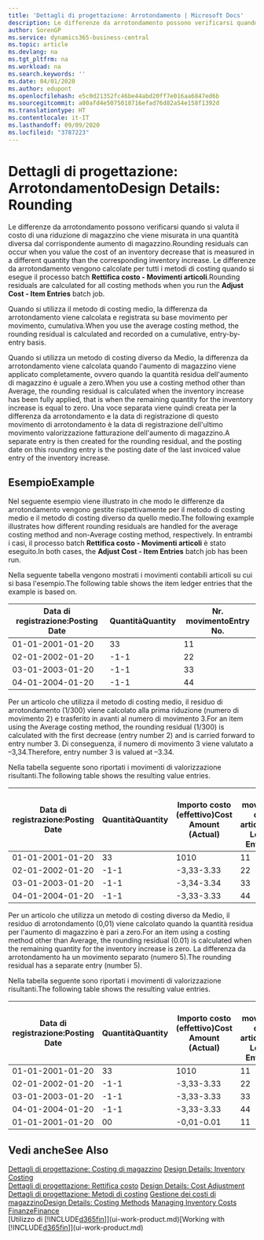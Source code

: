 ```yaml
---
title: 'Dettagli di progettazione: Arrotondamento | Microsoft Docs'
description: Le differenze da arrotondamento possono verificarsi quando si valuta il costo di una riduzione di magazzino che viene misurata in una quantità diversa dal corrispondente aumento di magazzino. Le differenze da arrotondamento vengono calcolate per tutti i metodi di costing quando si esegue il processo batch **Rettifica costo - Movimenti articoli**.
author: SorenGP
ms.service: dynamics365-business-central
ms.topic: article
ms.devlang: na
ms.tgt_pltfrm: na
ms.workload: na
ms.search.keywords: ''
ms.date: 04/01/2020
ms.author: edupont
ms.openlocfilehash: e5c0d21352fc46be44abd20ff7e016aa6847ed6b
ms.sourcegitcommit: a80afd4e5075018716efad76d82a54e158f1392d
ms.translationtype: HT
ms.contentlocale: it-IT
ms.lasthandoff: 09/09/2020
ms.locfileid: "3787223"
---
```

# <a name="design-details-rounding"></a><span data-ttu-id="93e17-104">Dettagli di progettazione: Arrotondamento</span><span class="sxs-lookup"><span data-stu-id="93e17-104">Design Details: Rounding</span></span>
<span data-ttu-id="93e17-105">Le differenze da arrotondamento possono verificarsi quando si valuta il costo di una riduzione di magazzino che viene misurata in una quantità diversa dal corrispondente aumento di magazzino.</span><span class="sxs-lookup"><span data-stu-id="93e17-105">Rounding residuals can occur when you value the cost of an inventory decrease that is measured in a different quantity than the corresponding inventory increase.</span></span> <span data-ttu-id="93e17-106">Le differenze da arrotondamento vengono calcolate per tutti i metodi di costing quando si esegue il processo batch **Rettifica costo - Movimenti articoli**.</span><span class="sxs-lookup"><span data-stu-id="93e17-106">Rounding residuals are calculated for all costing methods when you run the **Adjust Cost - Item Entries** batch job.</span></span>  

 <span data-ttu-id="93e17-107">Quando si utilizza il metodo di costing medio, la differenza da arrotondamento viene calcolata e registrata su base movimento per movimento, cumulativa.</span><span class="sxs-lookup"><span data-stu-id="93e17-107">When you use the average costing method, the rounding residual is calculated and recorded on a cumulative, entry-by-entry basis.</span></span>  

 <span data-ttu-id="93e17-108">Quando si utilizza un metodo di costing diverso da Medio, la differenza da arrotondamento viene calcolata quando l'aumento di magazzino viene applicato completamente, ovvero quando la quantità residua dell'aumento di magazzino è uguale a zero.</span><span class="sxs-lookup"><span data-stu-id="93e17-108">When you use a costing method other than Average, the rounding residual is calculated when the inventory increase has been fully applied, that is when the remaining quantity for the inventory increase is equal to zero.</span></span> <span data-ttu-id="93e17-109">Una voce separata viene quindi creata per la differenza da arrotondamento e la data di registrazione di questo movimento di arrotondamento è la data di registrazione dell'ultimo movimento valorizzazione fatturazione dell'aumento di magazzino.</span><span class="sxs-lookup"><span data-stu-id="93e17-109">A separate entry is then created for the rounding residual, and the posting date on this rounding entry is the posting date of the last invoiced value entry of the inventory increase.</span></span>  

## <a name="example"></a><span data-ttu-id="93e17-110">Esempio</span><span class="sxs-lookup"><span data-stu-id="93e17-110">Example</span></span>  
 <span data-ttu-id="93e17-111">Nel seguente esempio viene illustrato in che modo le differenze da arrotondamento vengono gestite rispettivamente per il metodo di costing medio e il metodo di costing diverso da quello medio.</span><span class="sxs-lookup"><span data-stu-id="93e17-111">The following example illustrates how different rounding residuals are handled for the average costing method and non-Average costing method, respectively.</span></span> <span data-ttu-id="93e17-112">In entrambi i casi, il processo batch **Rettifica costo - Movimenti articoli** è stato eseguito.</span><span class="sxs-lookup"><span data-stu-id="93e17-112">In both cases, the **Adjust Cost - Item Entries** batch job has been run.</span></span>  

 <span data-ttu-id="93e17-113">Nella seguente tabella vengono mostrati i movimenti contabili articoli su cui si basa l'esempio.</span><span class="sxs-lookup"><span data-stu-id="93e17-113">The following table shows the item ledger entries that the example is based on.</span></span>  

|<span data-ttu-id="93e17-114">Data di registrazione:</span><span class="sxs-lookup"><span data-stu-id="93e17-114">Posting Date</span></span>|<span data-ttu-id="93e17-115">Quantità</span><span class="sxs-lookup"><span data-stu-id="93e17-115">Quantity</span></span>|<span data-ttu-id="93e17-116">Nr. movimento</span><span class="sxs-lookup"><span data-stu-id="93e17-116">Entry No.</span></span>|  
|------------------|--------------|---------------|  
|<span data-ttu-id="93e17-117">01-01-20</span><span class="sxs-lookup"><span data-stu-id="93e17-117">01-01-20</span></span>|<span data-ttu-id="93e17-118">3</span><span class="sxs-lookup"><span data-stu-id="93e17-118">3</span></span>|<span data-ttu-id="93e17-119">1</span><span class="sxs-lookup"><span data-stu-id="93e17-119">1</span></span>|  
|<span data-ttu-id="93e17-120">02-01-20</span><span class="sxs-lookup"><span data-stu-id="93e17-120">02-01-20</span></span>|<span data-ttu-id="93e17-121">-1</span><span class="sxs-lookup"><span data-stu-id="93e17-121">-1</span></span>|<span data-ttu-id="93e17-122">2</span><span class="sxs-lookup"><span data-stu-id="93e17-122">2</span></span>|  
|<span data-ttu-id="93e17-123">03-01-20</span><span class="sxs-lookup"><span data-stu-id="93e17-123">03-01-20</span></span>|<span data-ttu-id="93e17-124">-1</span><span class="sxs-lookup"><span data-stu-id="93e17-124">-1</span></span>|<span data-ttu-id="93e17-125">3</span><span class="sxs-lookup"><span data-stu-id="93e17-125">3</span></span>|  
|<span data-ttu-id="93e17-126">04-01-20</span><span class="sxs-lookup"><span data-stu-id="93e17-126">04-01-20</span></span>|<span data-ttu-id="93e17-127">-1</span><span class="sxs-lookup"><span data-stu-id="93e17-127">-1</span></span>|<span data-ttu-id="93e17-128">4</span><span class="sxs-lookup"><span data-stu-id="93e17-128">4</span></span>|  

 <span data-ttu-id="93e17-129">Per un articolo che utilizza il metodo di costing medio, il residuo di arrotondamento (1/300) viene calcolato alla prima riduzione (numero di movimento 2) e trasferito in avanti al numero di movimento 3.</span><span class="sxs-lookup"><span data-stu-id="93e17-129">For an item using the Average costing method, the rounding residual (1/300) is calculated with the first decrease (entry number 2) and is carried forward to entry number 3.</span></span> <span data-ttu-id="93e17-130">Di conseguenza, il numero di movimento 3 viene valutato a –3,34.</span><span class="sxs-lookup"><span data-stu-id="93e17-130">Therefore, entry number 3 is valued at –3.34.</span></span>  

 <span data-ttu-id="93e17-131">Nella tabella seguente sono riportati i movimenti di valorizzazione risultanti.</span><span class="sxs-lookup"><span data-stu-id="93e17-131">The following table shows the resulting value entries.</span></span>  

|<span data-ttu-id="93e17-132">Data di registrazione:</span><span class="sxs-lookup"><span data-stu-id="93e17-132">Posting Date</span></span>|<span data-ttu-id="93e17-133">Quantità</span><span class="sxs-lookup"><span data-stu-id="93e17-133">Quantity</span></span>|<span data-ttu-id="93e17-134">Importo costo (effettivo)</span><span class="sxs-lookup"><span data-stu-id="93e17-134">Cost Amount (Actual)</span></span>|<span data-ttu-id="93e17-135">Nr. movimento cont. articolo</span><span class="sxs-lookup"><span data-stu-id="93e17-135">Item Ledger Entry No.</span></span>|<span data-ttu-id="93e17-136">Nr. movimento</span><span class="sxs-lookup"><span data-stu-id="93e17-136">Entry No.</span></span>|  
|------------------|--------------|----------------------------|---------------------------|---------------|  
|<span data-ttu-id="93e17-137">01-01-20</span><span class="sxs-lookup"><span data-stu-id="93e17-137">01-01-20</span></span>|<span data-ttu-id="93e17-138">3</span><span class="sxs-lookup"><span data-stu-id="93e17-138">3</span></span>|<span data-ttu-id="93e17-139">10</span><span class="sxs-lookup"><span data-stu-id="93e17-139">10</span></span>|<span data-ttu-id="93e17-140">1</span><span class="sxs-lookup"><span data-stu-id="93e17-140">1</span></span>|<span data-ttu-id="93e17-141">1</span><span class="sxs-lookup"><span data-stu-id="93e17-141">1</span></span>|  
|<span data-ttu-id="93e17-142">02-01-20</span><span class="sxs-lookup"><span data-stu-id="93e17-142">02-01-20</span></span>|<span data-ttu-id="93e17-143">-1</span><span class="sxs-lookup"><span data-stu-id="93e17-143">-1</span></span>|<span data-ttu-id="93e17-144">-3,33</span><span class="sxs-lookup"><span data-stu-id="93e17-144">-3.33</span></span>|<span data-ttu-id="93e17-145">2</span><span class="sxs-lookup"><span data-stu-id="93e17-145">2</span></span>|<span data-ttu-id="93e17-146">2</span><span class="sxs-lookup"><span data-stu-id="93e17-146">2</span></span>|  
|<span data-ttu-id="93e17-147">03-01-20</span><span class="sxs-lookup"><span data-stu-id="93e17-147">03-01-20</span></span>|<span data-ttu-id="93e17-148">-1</span><span class="sxs-lookup"><span data-stu-id="93e17-148">-1</span></span>|<span data-ttu-id="93e17-149">-3,34</span><span class="sxs-lookup"><span data-stu-id="93e17-149">-3.34</span></span>|<span data-ttu-id="93e17-150">3</span><span class="sxs-lookup"><span data-stu-id="93e17-150">3</span></span>|<span data-ttu-id="93e17-151">3</span><span class="sxs-lookup"><span data-stu-id="93e17-151">3</span></span>|  
|<span data-ttu-id="93e17-152">04-01-20</span><span class="sxs-lookup"><span data-stu-id="93e17-152">04-01-20</span></span>|<span data-ttu-id="93e17-153">-1</span><span class="sxs-lookup"><span data-stu-id="93e17-153">-1</span></span>|<span data-ttu-id="93e17-154">-3,33</span><span class="sxs-lookup"><span data-stu-id="93e17-154">-3.33</span></span>|<span data-ttu-id="93e17-155">4</span><span class="sxs-lookup"><span data-stu-id="93e17-155">4</span></span>|<span data-ttu-id="93e17-156">4</span><span class="sxs-lookup"><span data-stu-id="93e17-156">4</span></span>|  

 <span data-ttu-id="93e17-157">Per un articolo che utilizza un metodo di costing diverso da Medio, il residuo di arrotondamento (0,01) viene calcolato quando la quantità residua per l'aumento di magazzino è pari a zero.</span><span class="sxs-lookup"><span data-stu-id="93e17-157">For an item using a costing method other than Average, the rounding residual (0.01) is calculated when the remaining quantity for the inventory increase is zero.</span></span> <span data-ttu-id="93e17-158">La differenza da arrotondamento ha un movimento separato (numero 5).</span><span class="sxs-lookup"><span data-stu-id="93e17-158">The rounding residual has a separate entry (number 5).</span></span>  

 <span data-ttu-id="93e17-159">Nella tabella seguente sono riportati i movimenti di valorizzazione risultanti.</span><span class="sxs-lookup"><span data-stu-id="93e17-159">The following table shows the resulting value entries.</span></span>  

|<span data-ttu-id="93e17-160">Data di registrazione:</span><span class="sxs-lookup"><span data-stu-id="93e17-160">Posting Date</span></span>|<span data-ttu-id="93e17-161">Quantità</span><span class="sxs-lookup"><span data-stu-id="93e17-161">Quantity</span></span>|<span data-ttu-id="93e17-162">Importo costo (effettivo)</span><span class="sxs-lookup"><span data-stu-id="93e17-162">Cost Amount (Actual)</span></span>|<span data-ttu-id="93e17-163">Nr. movimento cont. articolo</span><span class="sxs-lookup"><span data-stu-id="93e17-163">Item Ledger Entry No.</span></span>|<span data-ttu-id="93e17-164">Nr. movimento</span><span class="sxs-lookup"><span data-stu-id="93e17-164">Entry No.</span></span>|  
|------------------|--------------|----------------------------|---------------------------|---------------|  
|<span data-ttu-id="93e17-165">01-01-20</span><span class="sxs-lookup"><span data-stu-id="93e17-165">01-01-20</span></span>|<span data-ttu-id="93e17-166">3</span><span class="sxs-lookup"><span data-stu-id="93e17-166">3</span></span>|<span data-ttu-id="93e17-167">10</span><span class="sxs-lookup"><span data-stu-id="93e17-167">10</span></span>|<span data-ttu-id="93e17-168">1</span><span class="sxs-lookup"><span data-stu-id="93e17-168">1</span></span>|<span data-ttu-id="93e17-169">1</span><span class="sxs-lookup"><span data-stu-id="93e17-169">1</span></span>|  
|<span data-ttu-id="93e17-170">02-01-20</span><span class="sxs-lookup"><span data-stu-id="93e17-170">02-01-20</span></span>|<span data-ttu-id="93e17-171">-1</span><span class="sxs-lookup"><span data-stu-id="93e17-171">-1</span></span>|<span data-ttu-id="93e17-172">-3,33</span><span class="sxs-lookup"><span data-stu-id="93e17-172">-3.33</span></span>|<span data-ttu-id="93e17-173">2</span><span class="sxs-lookup"><span data-stu-id="93e17-173">2</span></span>|<span data-ttu-id="93e17-174">2</span><span class="sxs-lookup"><span data-stu-id="93e17-174">2</span></span>|  
|<span data-ttu-id="93e17-175">03-01-20</span><span class="sxs-lookup"><span data-stu-id="93e17-175">03-01-20</span></span>|<span data-ttu-id="93e17-176">-1</span><span class="sxs-lookup"><span data-stu-id="93e17-176">-1</span></span>|<span data-ttu-id="93e17-177">-3,33</span><span class="sxs-lookup"><span data-stu-id="93e17-177">-3.33</span></span>|<span data-ttu-id="93e17-178">3</span><span class="sxs-lookup"><span data-stu-id="93e17-178">3</span></span>|<span data-ttu-id="93e17-179">3</span><span class="sxs-lookup"><span data-stu-id="93e17-179">3</span></span>|  
|<span data-ttu-id="93e17-180">04-01-20</span><span class="sxs-lookup"><span data-stu-id="93e17-180">04-01-20</span></span>|<span data-ttu-id="93e17-181">-1</span><span class="sxs-lookup"><span data-stu-id="93e17-181">-1</span></span>|<span data-ttu-id="93e17-182">-3,33</span><span class="sxs-lookup"><span data-stu-id="93e17-182">-3.33</span></span>|<span data-ttu-id="93e17-183">4</span><span class="sxs-lookup"><span data-stu-id="93e17-183">4</span></span>|<span data-ttu-id="93e17-184">4</span><span class="sxs-lookup"><span data-stu-id="93e17-184">4</span></span>|  
|<span data-ttu-id="93e17-185">01-01-20</span><span class="sxs-lookup"><span data-stu-id="93e17-185">01-01-20</span></span>|<span data-ttu-id="93e17-186">0</span><span class="sxs-lookup"><span data-stu-id="93e17-186">0</span></span>|<span data-ttu-id="93e17-187">-0,01</span><span class="sxs-lookup"><span data-stu-id="93e17-187">-0.01</span></span>|<span data-ttu-id="93e17-188">1</span><span class="sxs-lookup"><span data-stu-id="93e17-188">1</span></span>|<span data-ttu-id="93e17-189">5</span><span class="sxs-lookup"><span data-stu-id="93e17-189">5</span></span>|  

## <a name="see-also"></a><span data-ttu-id="93e17-190">Vedi anche</span><span class="sxs-lookup"><span data-stu-id="93e17-190">See Also</span></span>  
 <span data-ttu-id="93e17-191">[Dettagli di progettazione: Costing di magazzino](design-details-inventory-costing.md) </span><span class="sxs-lookup"><span data-stu-id="93e17-191">[Design Details: Inventory Costing](design-details-inventory-costing.md) </span></span>  
 <span data-ttu-id="93e17-192">[Dettagli di progettazione: Rettifica costo](design-details-cost-adjustment.md) </span><span class="sxs-lookup"><span data-stu-id="93e17-192">[Design Details: Cost Adjustment](design-details-cost-adjustment.md) </span></span>  
 <span data-ttu-id="93e17-193">[Dettagli di progettazione: Metodi di costing](design-details-costing-methods.md) [Gestione dei costi di magazzino](finance-manage-inventory-costs.md)</span><span class="sxs-lookup"><span data-stu-id="93e17-193">[Design Details: Costing Methods](design-details-costing-methods.md) [Managing Inventory Costs](finance-manage-inventory-costs.md)</span></span>  
 [<span data-ttu-id="93e17-194">Finanze</span><span class="sxs-lookup"><span data-stu-id="93e17-194">Finance</span></span>](finance.md)  
 <span data-ttu-id="93e17-195">[Utilizzo di [!INCLUDE[d365fin](includes/d365fin_md.md)]](ui-work-product.md)</span><span class="sxs-lookup"><span data-stu-id="93e17-195">[Working with [!INCLUDE[d365fin](includes/d365fin_md.md)]](ui-work-product.md)</span></span>
